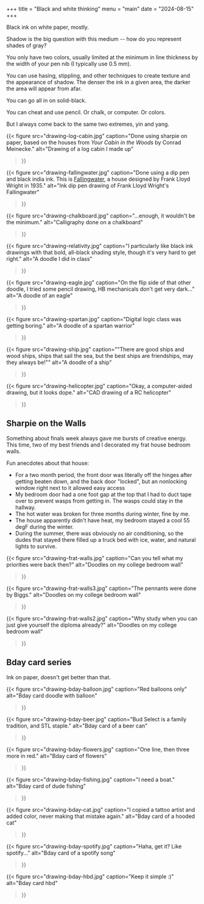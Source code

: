 +++
title = "Black and white thinking"
menu = "main"
date = "2024-08-15"
+++

Black ink on white paper, mostly.

Shadow is the big question with this medium -- how do you represent shades of gray?

You only have two colors, usually limited at the minimum in line thickness by the width of your pen nib (I typically use 0.5 mm).

You can use hasing, stippling, and other techniques to create texture and the appearance of shadow. The denser the ink in a given area, the darker the area will appear from afar. 

You can go all in on solid-black.

You can cheat and use pencil. Or chalk, or computer. Or colors.

But I always come back to the same two extremes, yin and yang.

{{< figure 
  src="drawing-log-cabin.jpg" 
  caption="Done using sharpie on paper, based on the houses from *Your Cabin in the Woods* by Conrad Meinecke." 
  alt="Drawing of a log cabin I made up" 
>}}

{{< figure 
  src="drawing-fallingwater.jpg" 
  caption="Done using a dip pen and black india ink. This is [Fallingwater](https://en.wikipedia.org/wiki/Fallingwater), a house designed by Frank Lloyd Wright in 1935." 
  alt="Ink dip pen drawing of Frank Lloyd Wright's Fallingwater" 
>}}

{{< figure 
  src="drawing-chalkboard.jpg" 
  caption="...enough, it wouldn't be the minimum." 
  alt="Calligraphy done on a chalkboard" 
>}}

{{< figure 
  src="drawing-relativity.jpg" 
  caption="I particularly like black ink drawings with that bold, all-black shading style, though it's very hard to get right." 
  alt="A doodle I did in class" 
>}}

{{< figure 
  src="drawing-eagle.jpg" 
  caption="On the flip side of that other doodle, I tried some pencil drawing, HB mechanicals don't get very dark..." 
  alt="A doodle of an eagle" 
>}}

{{< figure 
  src="drawing-spartan.jpg" 
  caption="Digital logic class was getting boring." 
  alt="A doodle of a spartan warrior" 
>}}

{{< figure 
  src="drawing-ship.jpg" 
  caption="\"There are good ships and wood ships, ships that sail the sea, but the best ships are friendships, may they always be!\"" 
  alt="A doodle of a ship" 
>}}

{{< figure 
  src="drawing-helicopter.jpg" 
  caption="Okay, a computer-aided drawing, but it looks dope." 
  alt="CAD drawing of a RC helicopter" 
>}}

## Sharpie on the Walls
Something about finals week always gave me bursts of creative energy. This time, two of my best friends and I decorated my frat house bedroom walls.

Fun anecdotes about that house:
- For a two month period, the front door was literally off the hinges after getting beaten down, and the back door "locked", but an nonlocking window right next to it allowed easy access
- My bedroom door had a one foot gap at the top that I had to duct tape over to prevent wasps from getting in. The wasps could stay in the hallway.
- The hot water was broken for three months during winter, fine by me.
- The house apparently didn't have heat, my bedroom stayed a cool 55 degF during the winter.
- During the summer, there was obviously no air conditioning, so the dudes that stayed there filled up a truck bed with ice, water, and natural lights to survive. 

{{< figure 
  src="drawing-frat-walls.jpg" 
  caption="Can you tell what my priorities were back then?" 
  alt="Doodles on my college bedroom wall" 
>}}

{{< figure 
  src="drawing-frat-walls3.jpg" 
  caption="The pennants were done by Biggs." 
  alt="Doodles on my college bedroom wall" 
>}}

{{< figure 
  src="drawing-frat-walls2.jpg" 
  caption="Why study when you can just give yourself the diploma already?" 
  alt="Doodles on my college bedroom wall" 
>}}

## Bday card series
Ink on paper, doesn't get better than that.

{{< figure 
  src="drawing-bday-balloon.jpg" 
  caption="Red balloons only" 
  alt="Bday card doodle with balloon" 
>}}

{{< figure 
  src="drawing-bday-beer.jpg" 
  caption="Bud Select is a family tradition, and STL staple." 
  alt="Bday card of a beer can" 
>}}

{{< figure 
  src="drawing-bday-flowers.jpg" 
  caption="One line, then three more in red." 
  alt="Bday card of flowers" 
>}}

{{< figure 
  src="drawing-bday-fishing.jpg" 
  caption="I need a boat." 
  alt="Bday card of dude fishing" 
>}}

{{< figure 
  src="drawing-bday-cat.jpg" 
  caption="I copied a tattoo artist and added color, never making that mistake again." 
  alt="Bday card of a hooded cat" 
>}}

{{< figure 
  src="drawing-bday-spotify.jpg" 
  caption="Haha, get it? Like spotify..." 
  alt="Bday card of a spotify song" 
>}}

{{< figure 
  src="drawing-bday-hbd.jpg" 
  caption="Keep it simple :)" 
  alt="Bday card hbd" 
>}}